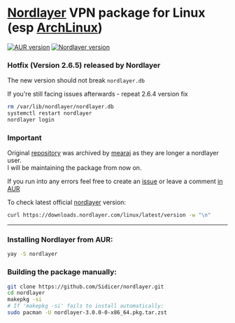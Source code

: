 # [Nordlayer](https://nordlayer.com) VPN package for Linux (esp [ArchLinux](https://archlinux.org/)) 
[![AUR version](https://img.shields.io/aur/version/nordlayer)](https://aur.archlinux.org/packages/nordlayer) [![Nordlayer version](https://img.shields.io/badge/nordlayer-3.0.0-green)](https://nordlayer.com/download/linux/)

### Hotfix (Version 2.6.5) released by Nordlayer
The new version should not break `nordlayer.db` 

If you're still facing issues afterwards - repeat 2.6.4 version fix
```sh
rm /var/lib/nordlayer/nordlayer.db
systemctl restart nordlayer
nordlayer login
```

### Important
Original [repository](https://github.com/mearaj/nordlayer) was archived by [mearaj](https://github.com/mearaj) as they are longer a nordlayer user.<br>
I will be maintaining the package from now on.

If you run into any errors feel free to create an [issue](https://github.com/Sidicer/nordlayer/issues/new) or leave a comment [in AUR](https://aur.archlinux.org/packages/nordlayer)

To check latest official [nordlayer](https://nordlayer.com) version:
```sh
curl https://downloads.nordlayer.com/linux/latest/version -w "\n"
```
---
### Installing Nordlayer from AUR:
```sh
yay -S nordlayer
```

### Building the package manually:
```sh
git clone https://github.com/Sidicer/nordlayer.git
cd nordlayer
makepkg -si
# If 'makepkg -si' fails to install automatically:
sudo pacman -U nordlayer-3.0.0-0-x86_64.pkg.tar.zst
```
